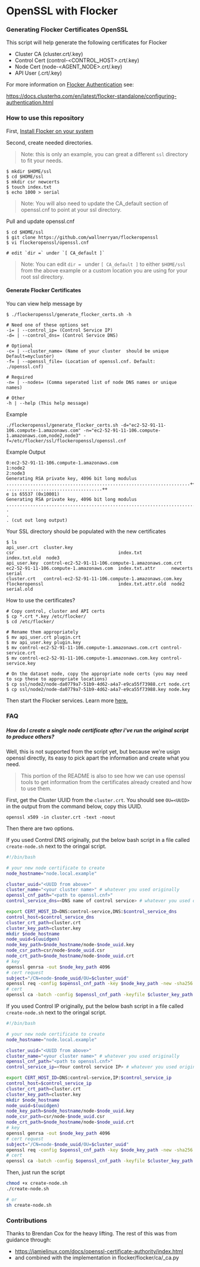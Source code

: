 # OpenSSL with Flocker

### Generating Flocker Certificates OpenSSL

This script will help generate the following certificates for Flocker

* Cluster CA (cluster.crt/.key)
* Control Cert (control-<CONTROL_HOST>.crt/.key)
* Node Cert (node-<AGENT_NODE>.crt/.key)
* API User (<USERNAME>.crt/.key)

For more information on [Flocker Authentication](https://docs.clusterhq.com/en/latest/flocker-standalone/configuring-authentication.html) see:

https://docs.clusterhq.com/en/latest/flocker-standalone/configuring-authentication.html

### How to use this repository

First, [Install Flocker on your system](https://docs.clusterhq.com/en/latest/)

Second, create needed directories.

>Note: this is only an example, you can great a different `ssl` directory to fit your needs.

```
$ mkdir $HOME/ssl
$ cd $HOME/ssl
$ mkdir csr newcerts
$ touch index.txt
$ echo 1000 > serial
```

> Note: You will also need to update the CA_default section of openssl.cnf to point at your ssl directory.

Pull and update openssl.cnf
```
$ cd $HOME/ssl
$ git clone https://github.com/wallnerryan/flockeropenssl
$ vi flockeropenssl/openssl.cnf

# edit `dir =` under `[ CA_default ]` 
```

> Note:  You can edit `dir = ` under `[ CA_default ]` to either `$HOME/ssl` from the above example or a custom location you are using for your root ssl directory.

#### Generate Flocker Certificates

You can view help message by
```
$ ./flockeropenssl/generate_flocker_certs.sh -h

# Need one of these options set
-i= | --control_ip= (Control Service IP)
-d= | --control_dns= (Control Service DNS)

# Optional
-c= | --cluster_name= (Name of your cluster  should be unique Default=mycluster)
-f= | --openssl_file= (Location of openssl.cnf. Default: ./openssl.cnf)

# Required
-n= | --nodes= (Comma seperated list of node DNS names or unique names)

# Other
-h | --help (This help message)
```

Example

```
./flockeropenssl/generate_flocker_certs.sh -d="ec2-52-91-11-106.compute-1.amazonaws.com" -n="ec2-52-91-11-106.compute-1.amazonaws.com,node2,node3" -f=/etc/flocker/ssl/flockeropenssl/openssl.cnf
```

Example Output
```
0:ec2-52-91-11-106.compute-1.amazonaws.com
1:node2
2:node3
Generating RSA private key, 4096 bit long modulus
.....................................................................++
....................................++
e is 65537 (0x10001)
Generating RSA private key, 4096 bit long modulus
..............................................................................++
.
.
. (cut out long output)
```

Your SSL directory should be populated with the new certificates
```
$ ls
api_user.crt  cluster.key                                           csr                                       index.txt           index.txt.old  node3
api_user.key  control-ec2-52-91-11-106.compute-1.amazonaws.com.crt  ec2-52-91-11-106.compute-1.amazonaws.com  index.txt.attr      newcerts       serial
cluster.crt   control-ec2-52-91-11-106.compute-1.amazonaws.com.key  flockeropenssl                            index.txt.attr.old  node2          serial.old
```

How to use the certificates?
```
# Copy control, cluster and API certs
$ cp *.crt *.key /etc/flocker/
$ cd /etc/flocker/

# Rename them appropriately 
$ mv api_user.crt plugin.crt
$ mv api_user.key plugin.key
$ mv control-ec2-52-91-11-106.compute-1.amazonaws.com.crt control-service.crt
$ mv control-ec2-52-91-11-106.compute-1.amazonaws.com.key control-service.key

# On the dataset node, copy the appropriate node certs (you may need to scp these to appropriate locations)
$ cp ssl/node2/node-da0779a7-51b9-4d62-a4a7-e9ca55f73988.crt node.crt
$ cp ssl/node2/node-da0779a7-51b9-4d62-a4a7-e9ca55f73988.key node.key
```

Then start the Flocker services. Learn more [here.](https://docs.clusterhq.com/en/latest/)

### FAQ

##### How do I create a single node certificate after i've run the original script to produce others?

Well, this is not supported from the script yet, but because we're usign openssl directly,
its easy to pick apart the information and create what you need. 

> This portion of the README is also to see how we can use openssl tools to get information
> from the certificates already created and how to use them.

First, get the Cluster UUID from the `cluster.crt`. You should see `OU=<UUID>` in the output from the command below, copy this UUID.
```
openssl x509 -in cluster.crt -text -noout
```

Then there are two options.

If you used Control DNS originally, put the below bash script in a file called `create-node.sh` next to the oringal script.
```bash
#!/bin/bash

# your new node certificate to create
node_hostname="node.local.example"

cluster_uuid="<UUID from above>" 
cluster_name="<your cluster name>" # whatever you used originally
openssl_cnf_path="<path to openssl.cnf>"
control_service_dns=<DNS name of control service> # whatever you used originally

export CERT_HOST_ID=DNS:control-service,DNS:$control_service_dns
control_host=$control_service_dns
cluster_crt_path=cluster.crt
cluster_key_path=cluster.key
mkdir $node_hostname
node_uuid=$(uuidgen)
node_key_path=$node_hostname/node-$node_uuid.key
node_csr_path=csr/node-$node_uuid.csr
node_crt_path=$node_hostname/node-$node_uuid.crt
# key
openssl genrsa -out $node_key_path 4096
# cert request
subject="/CN=node-$node_uuid/OU=$cluster_uuid"
openssl req -config $openssl_cnf_path -key $node_key_path -new -sha256 -subj "$subject" -out $node_csr_path
# cert
openssl ca -batch -config $openssl_cnf_path -keyfile $cluster_key_path -cert $cluster_crt_path -days 7300 -notext -md sha256 -in $node_csr_path -subj "$subject" -out $node_crt_path
```

If you used Control IP originally, put the below bash script in a file called `create-node.sh` next to the oringal script.
```bash
#!/bin/bash

# your new node certificate to create
node_hostname="node.local.example"

cluster_uuid="<UUID from above>" 
cluster_name="<your cluster name>" # whatever you used originally
openssl_cnf_path="<path to openssl.cnf>"
control_service_ip=<Your control service IP> # whatever you used originally

export CERT_HOST_ID=DNS:control-service,IP:$control_service_ip
control_host=$control_service_ip
cluster_crt_path=cluster.crt
cluster_key_path=cluster.key
mkdir $node_hostname
node_uuid=$(uuidgen)
node_key_path=$node_hostname/node-$node_uuid.key
node_csr_path=csr/node-$node_uuid.csr
node_crt_path=$node_hostname/node-$node_uuid.crt
# key
openssl genrsa -out $node_key_path 4096
# cert request
subject="/CN=node-$node_uuid/OU=$cluster_uuid"
openssl req -config $openssl_cnf_path -key $node_key_path -new -sha256 -subj "$subject" -out $node_csr_path
# cert
openssl ca -batch -config $openssl_cnf_path -keyfile $cluster_key_path -cert $cluster_crt_path -days 7300 -notext -md sha256 -in $node_csr_path -subj "$subject" -out $node_crt_path
```

Then, just run the script
```bash
chmod +x create-node.sh
./create-node.sh

# or
sh create-node.sh

```

### Contributions

Thanks to Brendan Cox for the heavy lifting. The rest of this was from guidance through:
- https://jamielinux.com/docs/openssl-certificate-authority/index.html
- and combined with the implementation in flocker/flocker/ca/_ca.py
